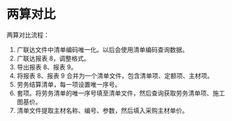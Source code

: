 # 两算对比

两算对比流程：

1. 广联达文件中清单编码唯一化。以后会使用清单编码查询数据。
2. 广联达报表 8，调整格式。
3. 导出报表 8、报表 9。
4. 将报表 8、报表 9 合并为一个清单文件，包含清单项、定额项、主材项。
5. 劳务结算清单，每一项设置唯一序号。
6. 套项。将劳务清单的唯一序号填至清单文件，然后查询获取劳务清单项、施工图基价。
7. 清单文件提取主材名称、编号、参数，然后填入采购主材单价。
